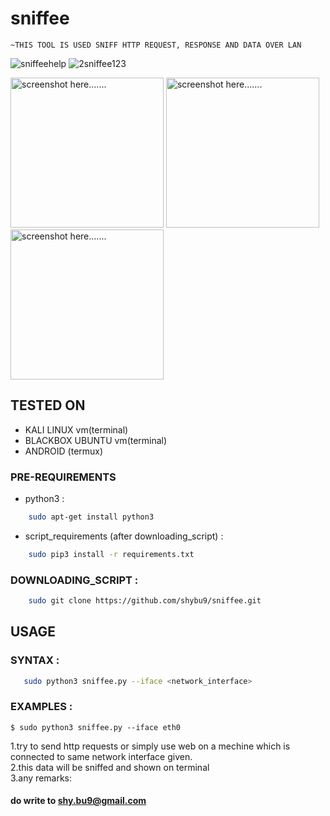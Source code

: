 # sniffee 
    ~THIS TOOL IS USED SNIFF HTTP REQUEST, RESPONSE AND DATA OVER LAN 
    
![sniffeehelp](https://user-images.githubusercontent.com/112984045/197439123-32574f3f-5e65-4f72-b3af-8424bb2f7b96.png)
![2sniffee123](https://user-images.githubusercontent.com/112984045/197439404-542529d4-beeb-493c-97ac-7829f80a3be4.png)

<img width=245 height = 240 src="https://user-images.githubusercontent.com/112984045/197439585-3bbd68b6-7d78-445c-a2a2-92fb28af1a11.png" alt="screenshot here......." /> <img width=245 height = 240 src="https://user-images.githubusercontent.com/112984045/197439636-faab0035-a698-45e0-b555-e4f1ae711335.png" alt="screenshot here......." /> <img width=245 height = 240 src="https://user-images.githubusercontent.com/112984045/197439656-c6ca408c-1142-4767-abba-6bdfb6aec29f.png" alt="screenshot here......." />

## TESTED ON

* KALI LINUX vm(terminal)
* BLACKBOX UBUNTU vm(terminal)
* ANDROID (termux)


### PRE-REQUIREMENTS 
* python3 :
```bash
    sudo apt-get install python3
```



* script_requirements (after downloading_script) :
```bash
    sudo pip3 install -r requirements.txt
``` 
### DOWNLOADING_SCRIPT :
```bash
    sudo git clone https://github.com/shybu9/sniffee.git
```
## USAGE 

### SYNTAX : 
```bash
   sudo python3 sniffee.py --iface <network_interface>
```

### EXAMPLES :
`$ sudo python3 sniffee.py --iface eth0 ` 

1.try to send http requests or simply use web on a mechine which is connected to same network interface given.<br>
2.this data will be sniffed and shown on terminal<br>
3.any remarks:<br>
####     do write to shy.bu9@gmail.com
